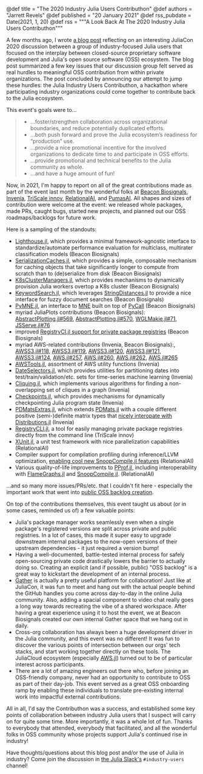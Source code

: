 @def title = "The 2020 Industry Julia Users Contributhon"
@def authors = "Jarrett Revels"
@def published = "20 January 2021"
@def rss_pubdate = Date(2021, 1, 20)
@def rss = """A Look Back At The 2020 Industry Julia Users Contributhon"""

A few months ago, I wrote [a blog post](https://julialang.org/blog/2020/09/juliacon-2020-open-source-bof-follow-up/) reflecting on an interesting JuliaCon 2020 discussion between a group of industry-focused Julia users that focused on the interplay between closed-source proprietary software development and Julia's open source software (OSS) ecosystem.
The blog post summarized a few key issues that our discussion group felt served as real hurdles to meaningful OSS contribution from within private organizations.
The post concluded by announcing our attempt to jump these hurdles: the Julia Industry Users Contributhon, a hackathon where participating industry organizations could come together to contribute back to the Julia ecosystem.

This event's goals were to...

> - ...foster/strengthen collaboration across organizational boundaries, and reduce potentially duplicated efforts.
> - ...both push forward and prove the Julia ecosystem’s readiness for “production” use.
> - ...provide a nice promotional incentive for the involved organizations to dedicate time to and participate in OSS efforts.
> - ...provide promotional and technical benefits to the Julia community as whole.
> - ...and have a huge amount of fun!

Now, in 2021, I'm happy to report on all of the great contributions made as part of the event last month by the wonderful folks at [Beacon Biosignals](https://beacon.bio/), [Invenia](https://www.invenia.ca/), [TriScale innov](https://www.triscale-innov.com/), [RelationalAI](https://relational.ai/), and [PumasAI](https://pumas.ai/).
All shapes and sizes of contribution were welcome at the event: we released whole packages, made PRs, caught bugs, started new projects, and planned out our OSS roadmaps/backlogs for future work.

Here is a sampling of the standouts:

- [Lighthouse.jl](https://github.com/beacon-biosignals/Lighthouse.jl), which provides a minimal framework-agnostic interface to standardize/automate performance evaluation for multiclass, multirater classification models (Beacon Biosignals)
- [SerializationCaches.jl](https://github.com/beacon-biosignals/SerializationCaches.jl), which provides a simple, composable mechanism for caching objects that take significantly longer to compute from scratch than to (de)serialize from disk (Beacon Biosignals)
- [K8sClusterManagers.jl](https://github.com/beacon-biosignals/K8sClusterManagers.jl), which provides mechanisms to dynamically provision Julia workers overtop a K8s cluster (Beacon Biosignals)
- [KeywordSearch.jl](https://github.com/beacon-biosignals/KeywordSearch.jl), which leverages [StringDistances.jl](https://github.com/matthieugomez/StringDistances.jl) to provide a nice interface for fuzzy document searches (Beacon Biosignals)
- [PyMNE.jl](https://github.com/beacon-biosignals/PyMNE.jl), an interface to [MNE](https://mne.tools/stable/index.html) built on top of [PyCall](https://github.com/JuliaPy/PyCall.jl) (Beacon Biosignals)
- myriad JuliaPlots contributions (Beacon Biosignals): [AbstractPlotting.jl#569](https://github.com/JuliaPlots/AbstractPlotting.jl/pull/569), [AbstractPlotting.jl#570](https://github.com/JuliaPlots/AbstractPlotting.jl/pull/570), [WGLMakie.jl#71](https://github.com/JuliaPlots/WGLMakie.jl/pull/71), [JSServe.jl#76](https://github.com/SimonDanisch/JSServe.jl/pull/76)
- improved [RegistryCI.jl support for private package registries](https://github.com/JuliaRegistries/RegistryCI.jl/pull/306) (Beacon Biosignals)
- myriad AWS-related contributions (Invenia, Beacon Biosignals):, [AWSS3.jl#118](https://github.com/JuliaCloud/AWSS3.jl/pull/118), [AWSS3.jl#119](https://github.com/JuliaCloud/AWSS3.jl/pull/119), [AWSS3.jl#120](https://github.com/JuliaCloud/AWSS3.jl/pull/120), [AWSS3.jl#121](https://github.com/JuliaCloud/AWSS3.jl/pull/121), [AWSS3.jl#124](https://github.com/JuliaCloud/AWSS3.jl/pull/124), [AWS.jl#257](https://github.com/JuliaCloud/AWS.jl/pull/257), [AWS.jl#260](https://github.com/JuliaCloud/AWS.jl/pull/260), [AWS.jl#262](https://github.com/JuliaCloud/AWS.jl/pull/262), [AWS.jl#265](https://github.com/JuliaCloud/AWS.jl/pull/265)
- [AWSTools.jl](https://github.com/JuliaCloud/AWSTools.jl), assortment of AWS utility functions (Invenia)
- [DateSelectors.jl](https://github.com/invenia/DateSelectors.jl), which provides utilities for partitioning dates into test/train/validation/etc. sets for time-series machine learning (Invenia)
- [Cliquing.jl](https://github.com/invenia/Cliquing.jl), which implements various algorithms for finding a non-overlapping set of cliques in a graph (Invenia)
- [Checkpoints.jl](https://github.com/invenia/Checkpoints.jl), which provides mechanisms for dynamically checkpointing Julia program state (Invenia)
- [PDMatsExtras.jl](https://github.com/invenia/PDMatsExtras.jl), which extends [PDMats.jl](https://github.com/JuliaStats/PDMats.jl) with a couple different positive (semi-)definite matrix types that [nicely interopate with Distributions.jl](https://github.com/JuliaStats/Distributions.jl/issues/1219) (Invenia)
- [RegistryCLI.jl](https://github.com/triscale-innov/RegistryCLI.jl), a tool for easily managing private package registries directly from the command line (TriScale innov)
- [XUnit.jl](https://github.com/RelationalAI-oss/XUnit.jl), a unit test framework with nice parallelization capabilities (RelationalAI)
- Compiler support for compilation profiling during inference/LLVM optimization, [enabling cool new SnoopCompile.jl features](https://timholy.github.io/SnoopCompile.jl/stable/snoopi_deep/) (RelationalAI)
- Various quality-of-life improvements to [PProf.jl](https://github.com/JuliaPerf/PProf.jl), including interoperability with [FlameGraphs.jl](https://github.com/timholy/FlameGraphs.jl) and [SnoopCompile.jl](https://github.com/timholy/SnoopCompile.jl). (RelationalAI)

...and so many more issues/PRs/etc. that I couldn't fit here - especially the important work that went into [public OSS backlog creation](https://docs.google.com/document/d/16Rwkr5u8WdPh-AHVJHs2D2e-0SrUHQS_ZTB0fiepsmU/edit).

On top of the contributions themselves, this event taught us about (or in some cases, reminded us of) a few valuable points:

- Julia's package manager works seamlessly even when a single package's registered versions are split across private and public registries. In a lot of cases, this made it super easy to upgrade downstream internal packages to the now-open versions of their upstream dependencies - it just required a version bump!
- Having a well-documented, battle-tested internal process for safely open-sourcing private code drastically lowers the barrier to actually doing so. Creating an explicit (and if possible, public) "OSS backlog" is a great way to kickstart the development of an internal process.
- [Gather](https://gather.town/) is actually a pretty useful platform for collaboration! Just like at JuliaCon, it was fun to meet and hang out with the actual people behind the GitHub handles you come across day-to-day in the online Julia community. Also, adding a spacial component to video chat really goes a long way towards recreating the vibe of a shared workspace. After having a great experience using it to host the event, we at Beacon Biosignals created our own internal Gather space that we hang out in daily.
- Cross-org collaboration has always been a huge development driver in the Julia community, and this event was no different! It was fun to discover the various points of intersection between our orgs' tech stacks, and start working together directly on these tools. The JuliaCloud ecosystem (especially [AWS.jl](https://github.com/JuliaCloud/AWS.jl)) turned out to be of particular interest across participants.
- There are a lot of amazing engineers out there who, before joining an OSS-friendly company, never had an opportunity to contribute to OSS as part of their day-job. This event served as a great OSS onboarding ramp by enabling these individuals to translate pre-existing internal work into impactful external contributions.

All in all, I'd say the Contributhon was a success, and established some key points of collaboration between industry Julia users that I suspect will carry on for quite some time. More importantly, it was a whole lot of fun. Thanks to everybody that attended, everybody that facilitated, and all the wonderful folks in OSS community whose projects support Julia's continued rise in industry!

Have thoughts/questions about this blog post and/or the use of Julia in industry? Come join the discussion in [the Julia Slack's](https://julialang.slack.com/join/shared_invite/zt-ggsythg2-qYjdCBzGPeXceYCnCfpKsQ#/) `#industry-users` channel!
